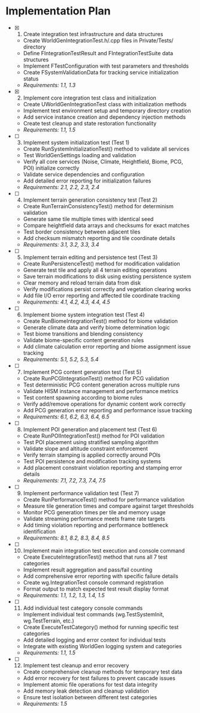 # Implementation Plan

- [x] 1. Create integration test infrastructure and data structures





  - Create WorldGenIntegrationTest.h/.cpp files in Private/Tests/ directory
  - Define FIntegrationTestResult and FIntegrationTestSuite data structures
  - Implement FTestConfiguration with test parameters and thresholds
  - Create FSystemValidationData for tracking service initialization status
  - _Requirements: 1.1, 1.3_

- [x] 2. Implement core integration test class and initialization





  - Create UWorldGenIntegrationTest class with initialization methods
  - Implement test environment setup and temporary directory creation
  - Add service instance creation and dependency injection methods
  - Create test cleanup and state restoration functionality
  - _Requirements: 1.1, 1.5_

- [ ] 3. Implement system initialization test (Test 1)
  - Create RunSystemInitializationTest() method to validate all services
  - Test WorldGenSettings loading and validation
  - Verify all core services (Noise, Climate, Heightfield, Biome, PCG, POI) initialize correctly
  - Validate service dependencies and configuration
  - Add detailed error reporting for initialization failures
  - _Requirements: 2.1, 2.2, 2.3, 2.4_

- [ ] 4. Implement terrain generation consistency test (Test 2)
  - Create RunTerrainConsistencyTest() method for determinism validation
  - Generate same tile multiple times with identical seed
  - Compare heightfield data arrays and checksums for exact matches
  - Test border consistency between adjacent tiles
  - Add checksum mismatch reporting and tile coordinate details
  - _Requirements: 3.1, 3.2, 3.3, 3.4_

- [ ] 5. Implement terrain editing and persistence test (Test 3)
  - Create RunPersistenceTest() method for modification validation
  - Generate test tile and apply all 4 terrain editing operations
  - Save terrain modifications to disk using existing persistence system
  - Clear memory and reload terrain data from disk
  - Verify modifications persist correctly and vegetation clearing works
  - Add file I/O error reporting and affected tile coordinate tracking
  - _Requirements: 4.1, 4.2, 4.3, 4.4, 4.5_

- [ ] 6. Implement biome system integration test (Test 4)
  - Create RunBiomeIntegrationTest() method for biome validation
  - Generate climate data and verify biome determination logic
  - Test biome transitions and blending consistency
  - Validate biome-specific content generation rules
  - Add climate calculation error reporting and biome assignment issue tracking
  - _Requirements: 5.1, 5.2, 5.3, 5.4_

- [ ] 7. Implement PCG content generation test (Test 5)
  - Create RunPCGIntegrationTest() method for PCG validation
  - Test deterministic PCG content generation across multiple runs
  - Validate HISM instance management and performance metrics
  - Test content spawning according to biome rules
  - Verify add/remove operations for dynamic content work correctly
  - Add PCG generation error reporting and performance issue tracking
  - _Requirements: 6.1, 6.2, 6.3, 6.4, 6.5_

- [ ] 8. Implement POI generation and placement test (Test 6)
  - Create RunPOIIntegrationTest() method for POI validation
  - Test POI placement using stratified sampling algorithm
  - Validate slope and altitude constraint enforcement
  - Verify terrain stamping is applied correctly around POIs
  - Test POI persistence and modification tracking systems
  - Add placement constraint violation reporting and stamping error details
  - _Requirements: 7.1, 7.2, 7.3, 7.4, 7.5_

- [ ] 9. Implement performance validation test (Test 7)
  - Create RunPerformanceTest() method for performance validation
  - Measure tile generation times and compare against target thresholds
  - Monitor PCG generation times per tile and memory usage
  - Validate streaming performance meets frame rate targets
  - Add timing violation reporting and performance bottleneck identification
  - _Requirements: 8.1, 8.2, 8.3, 8.4, 8.5_

- [ ] 10. Implement main integration test execution and console command
  - Create ExecuteIntegrationTest() method that runs all 7 test categories
  - Implement result aggregation and pass/fail counting
  - Add comprehensive error reporting with specific failure details
  - Create wg.IntegrationTest console command registration
  - Format output to match expected test result display format
  - _Requirements: 1.1, 1.2, 1.3, 1.4, 1.5_

- [ ] 11. Add individual test category console commands
  - Implement individual test commands (wg.TestSystemInit, wg.TestTerrain, etc.)
  - Create ExecuteTestCategory() method for running specific test categories
  - Add detailed logging and error context for individual tests
  - Integrate with existing WorldGen logging system and categories
  - _Requirements: 1.1, 1.5_

- [ ] 12. Implement test cleanup and error recovery
  - Create comprehensive cleanup methods for temporary test data
  - Add error recovery for test failures to prevent cascade issues
  - Implement atomic file operations for test data integrity
  - Add memory leak detection and cleanup validation
  - Ensure test isolation between different test categories
  - _Requirements: 1.5_